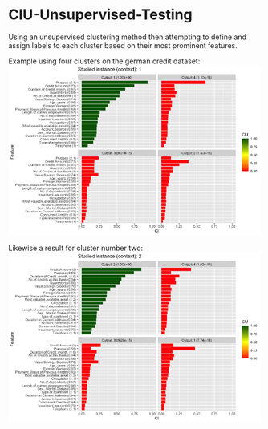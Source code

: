 # CIU-Unsupervised-Testing

Using an unsupervised clustering method then attempting to define and assign labels to each cluster based on their most prominent features. 

Example using four clusters on the german credit dataset: 
![plot](Centroid1.png)

Likewise a result for cluster number two:
![plot](Centroid2.png)
